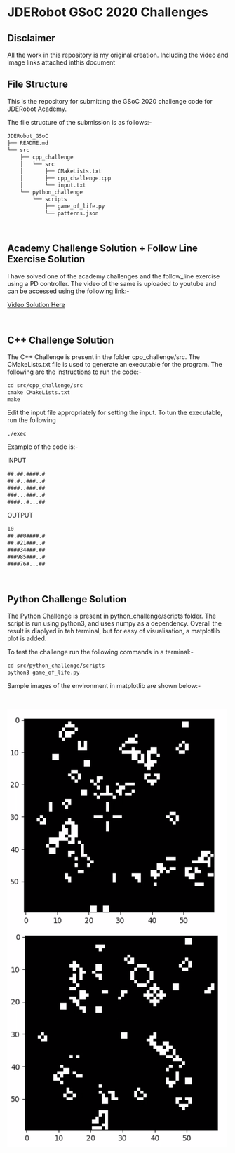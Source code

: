 # JDERobot GSoC 2020 Challenges

## Disclaimer

All the work in this repository is my original creation. Including the video and image links attached inthis document


## File Structure


This is the repository for submitting the GSoC 2020 challenge code for JDERobot Academy. 

The file structure of the submission is as follows:-
```
JDERobot_GSoC
├── README.md
└── src
    ├── cpp_challenge
    │   └── src
    │       ├── CMakeLists.txt
    │       ├── cpp_challenge.cpp
    │       └── input.txt
    └── python_challenge
        └── scripts
            ├── game_of_life.py
            └── patterns.json
```
</br>

## Academy Challenge Solution + Follow Line Exercise Solution

I have solved one of the academy challenges and the follow_line exercise using a PD controller. The video of the same is uploaded to youtube and can be accessed using the following link:-

[Video Solution Here](https://youtu.be/MmXE_dm9IaA)

</br>

## C++ Challenge Solution
The C++ Challenge is present in the folder cpp_challenge/src. The CMakeLists.txt file is used to generate an executable for the program. The following are the instructions to run the code:-
```
cd src/cpp_challenge/src
cmake CMakeLists.txt
make
```
Edit the input file appropriately for setting the input. To tun the executable, run the following
```
./exec
```
Example of the code is:-

INPUT
```
##.##.####.#
##.#..###..#
####..###.##
###...###..#
####..#...##
```
OUTPUT

```
10
##.##0####.#
##.#21###..#
####34###.##
###985###..#
####76#...##
```
</br>

## Python Challenge Solution
The Python Challenge is present in python_challenge/scripts folder. The script is run using python3, and uses numpy as a dependency. Overall the result is diaplyed in teh terminal, but for easy of visualisation, a matplotlib plot is added.

To test the challenge run the following commands in a terminal:-
```
cd src/python_challenge/scripts
python3 game_of_life.py
```

Sample images of the environment in matplotlib are shown below:-

<br/>

<img src="./submission_images/GOL1.png"
     style="float: left; margin-right: 10px;" 
      width="500" height="500"/>
<img src="./submission_images/GOL2.png"
     style="float: left; margin-right: 10px;" 
      width="500" height="500"/>
